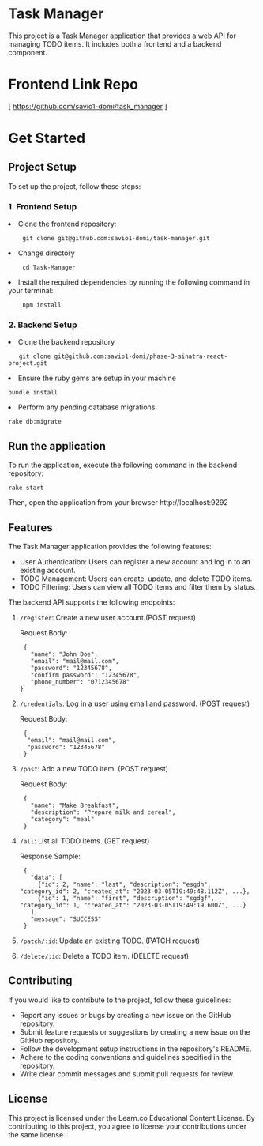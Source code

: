 # Task Manager
This project is a Task Manager application that provides a web API for managing TODO items. It includes both a frontend and a backend component.

# Frontend Link Repo
[ https://github.com/savio1-domi/task_manager ]

# Get Started
## Project Setup
To set up the project, follow these steps:

### 1. Frontend Setup
   <li>Clone the frontend repository:</li>

        git clone git@github.com:savio1-domi/task-manager.git

   <li>Change directory  </li>

        cd Task-Manager

  <li>Install the required dependencies by running the following command in your terminal:</li>

        npm install

### 2. Backend Setup

  <li>Clone the backend repository</li>

       git clone git@github.com:savio1-domi/phase-3-sinatra-react-project.git

  <li>Ensure the ruby gems are setup in your machine</li>

    bundle install

   <li>Perform any pending database migrations</li>

    rake db:migrate

## Run the application
To run the application, execute the following command in the backend repository:

    rake start

Then, open the application from your browser
http://localhost:9292

## Features
The Task Manager application provides the following features:

- User Authentication: Users can register a new account and log in to an existing account.
- TODO Management: Users can create, update, and delete TODO items.
- TODO Filtering: Users can view all TODO items and filter them by status.

The backend API supports the following endpoints:

1. `/register`: Create a new user account.(POST request)
      
      Request Body:

        {
          "name": "John Doe",
          "email": "mail@mail.com",
          "password": "12345678",
          "confirm password": "12345678",
          "phone_number": "0712345678"
       }

2. `/credentials`: Log in a user using email and password. (POST request)

   Request Body:

        {
         "email": "mail@mail.com",
         "password": "12345678"
        }

3. `/post`: Add a new TODO item. (POST request)

    Request Body:

        {
          "name": "Make Breakfast",
          "description": "Prepare milk and cereal",
          "category": "meal"
        }

4. `/all`: List all TODO items. (GET request)

    Response Sample:


        {
          "data": [
            {"id": 2, "name": "last", "description": "esgdh", "category_id": 2, "created_at": "2023-03-05T19:49:48.112Z", ...},
            {"id": 1, "name": "first", "description": "sgdgf", "category_id": 1, "created_at": "2023-03-05T19:49:19.600Z", ...}
          ],
          "message": "SUCCESS"
        }

5. `/patch/:id`: Update an existing TODO. (PATCH request)
6. `/delete/:id`: Delete a TODO item. (DELETE request)

## Contributing

If you would like to contribute to the project, follow these guidelines:

* Report any issues or bugs by creating a new issue on the GitHub repository.
* Submit feature requests or suggestions by creating a new issue on the GitHub repository.
* Follow the development setup instructions in the repository's README.
* Adhere to the coding conventions and guidelines specified in the repository.
* Write clear commit messages and submit pull requests for review.

## License
This project is licensed under the Learn.co Educational Content License. By contributing to this project, you agree to license your contributions under the same license.